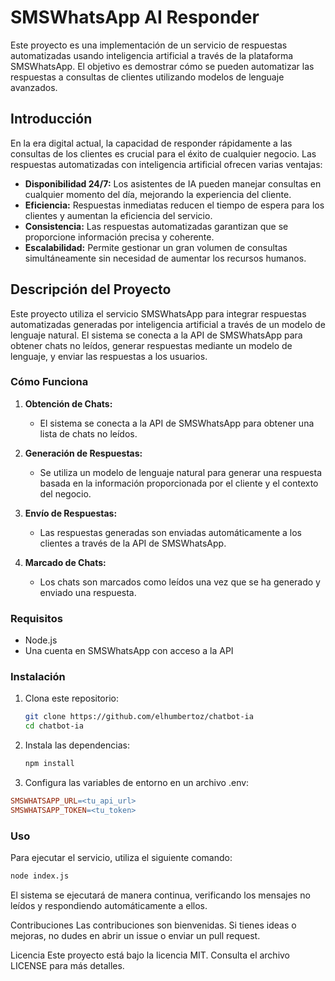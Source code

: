 # SMSWhatsApp AI Responder

Este proyecto es una implementación de un servicio de respuestas automatizadas usando inteligencia artificial a través de la plataforma SMSWhatsApp. El objetivo es demostrar cómo se pueden automatizar las respuestas a consultas de clientes utilizando modelos de lenguaje avanzados.

## Introducción

En la era digital actual, la capacidad de responder rápidamente a las consultas de los clientes es crucial para el éxito de cualquier negocio. Las respuestas automatizadas con inteligencia artificial ofrecen varias ventajas:

- **Disponibilidad 24/7:** Los asistentes de IA pueden manejar consultas en cualquier momento del día, mejorando la experiencia del cliente.
- **Eficiencia:** Respuestas inmediatas reducen el tiempo de espera para los clientes y aumentan la eficiencia del servicio.
- **Consistencia:** Las respuestas automatizadas garantizan que se proporcione información precisa y coherente.
- **Escalabilidad:** Permite gestionar un gran volumen de consultas simultáneamente sin necesidad de aumentar los recursos humanos.

## Descripción del Proyecto

Este proyecto utiliza el servicio SMSWhatsApp para integrar respuestas automatizadas generadas por inteligencia artificial a través de un modelo de lenguaje natural. El sistema se conecta a la API de SMSWhatsApp para obtener chats no leídos, generar respuestas mediante un modelo de lenguaje, y enviar las respuestas a los usuarios.

### Cómo Funciona

1. **Obtención de Chats:** 
   - El sistema se conecta a la API de SMSWhatsApp para obtener una lista de chats no leídos.

2. **Generación de Respuestas:**
   - Se utiliza un modelo de lenguaje natural para generar una respuesta basada en la información proporcionada por el cliente y el contexto del negocio.

3. **Envío de Respuestas:**
   - Las respuestas generadas son enviadas automáticamente a los clientes a través de la API de SMSWhatsApp.

4. **Marcado de Chats:**
   - Los chats son marcados como leídos una vez que se ha generado y enviado una respuesta.

### Requisitos

- Node.js
- Una cuenta en SMSWhatsApp con acceso a la API

### Instalación

1. Clona este repositorio:

   ```bash
   git clone https://github.com/elhumbertoz/chatbot-ia
   cd chatbot-ia
   ```
2. Instala las dependencias:
   ```bash
   npm install
   ```
3. Configura las variables de entorno en un archivo .env:

```makefile
SMSWHATSAPP_URL=<tu_api_url>
SMSWHATSAPP_TOKEN=<tu_token>
```

### Uso
Para ejecutar el servicio, utiliza el siguiente comando:

```bash
node index.js
```

El sistema se ejecutará de manera continua, verificando los mensajes no leídos y respondiendo automáticamente a ellos.

Contribuciones
Las contribuciones son bienvenidas. Si tienes ideas o mejoras, no dudes en abrir un issue o enviar un pull request.

Licencia
Este proyecto está bajo la licencia MIT. Consulta el archivo LICENSE para más detalles.
